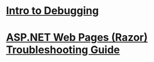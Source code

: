 # [Intro to Debugging](introduction-to-debugging.md)
# [ASP.NET Web Pages (Razor) Troubleshooting Guide](aspnet-web-pages-razor-troubleshooting-guide.md)
